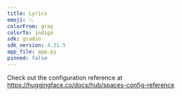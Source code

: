 ```yaml
---
title: Lyrics
emoji: 📉
colorFrom: gray
colorTo: indigo
sdk: gradio
sdk_version: 4.31.5
app_file: app.py
pinned: false
---
```


Check out the configuration reference at https://huggingface.co/docs/hub/spaces-config-reference
